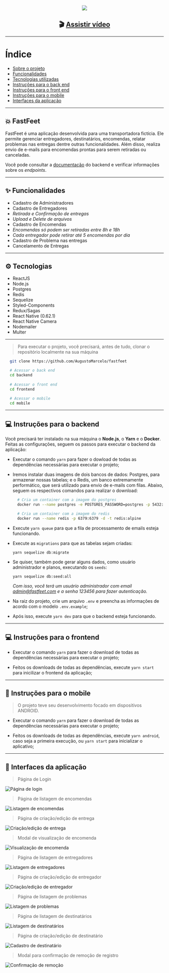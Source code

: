 <h1 align="center">
  <img src="https://github.com/Rocketseat/bootcamp-gostack-desafio-10/blob/master/.github/logo.png?raw=true">
</h1>

<h2 align="center">
  🎬 <a href="https://youtu.be/aryYQi7lNmM" target="_blank">Assistir vídeo</a>
</h2>

---

# Índice
 - [Sobre o projeto](#-fastfeet)
 - [Funcionalidades](#-funcionalidades)
 - [Tecnologias utilizadas](#-tecnologias)
 - [Instruções para o back end](#-instruções-para-o-backend)
 - [Instruções para o front end](#-instruções-para-o-frontend)
 - [Instruções para o mobile](#-instruções-para-o-mobile)
 - [Interfaces da aplicação](#-interfaces-da-aplicação)

---

## 💥 FastFeet

FastFeet é uma aplicação desenvolvida para uma transportadora fictícia. Ele permite gerenciar entregadores, destinatários, encomendas, relatar problemas nas entregas dentre outras funcionalidades. Além disso, realiza envio de e-mails para encomendas prontas para serem retiradas ou canceladas.

Você pode consultar a <a href="./backend/docs.md" rel="noopener noreferrer">documentação</a> do backend e verificar informações sobre os <i>endpoints</i>.

---

## ✨ Funcionalidades

- Cadastro de Administradores
- Cadastro de Entregadores
 - *Retirada e Confirmação de entregas*
 - *Upload e Delete de arquivos*
- Cadastro de Encomendas
 - *Encomendas só podem ser retiradas entre 8h e 18h*
 - *Cada entregador pode retirar até 5 encomendas por dia*
- Cadastro de Problema nas entregas
- Cancelamento de Entregas

---

## ⚙ Tecnologias

 - ReactJS
 - Node.js
 - Postgres
 - Redis
 - Sequelize
 - Styled-Components
 - Redux/Sagas
 - React Native (0.62.1)
 - React Native Camera
 - Nodemailer
 - Multer

---

> Para executar o projeto, você precisará, antes de tudo, clonar o repositório localmente na sua máquina
```bash
  git clone https://github.com/AugustoMarcelo/fastfeet

  # Acessar o back end
  cd backend
  
  # Acessar o front end
  cd frontend

  # Acessar o mobile
  cd mobile
```

---

## 💻 Instruções para o backend

Você precisará ter instalado na sua máquina o **Node.js**, o **Yarn** e o **Docker**. Feitas as configurações, seguem os passos para executar o backend da aplicação:

 - Executar o comando `yarn` para fazer o dowload de todas as dependências necessárias para executar o projeto;

 - Iremos instalar duas imagens de dois bancos de dados: Postgres, para armazenar nossas tabelas; e o Redis, um banco extremamente performático, que será utilizado para envio de e-mails com filas. Abaixo, seguem os respectivos comandos para realizar o download:
    ```bash
      # Cria um container com a imagem do postgres
      docker run --name postgres -e POSTGRES_PASSWORD=postgres -p 5432:5432 -d postgres

      # Cria um container com a imagem do redis
      docker run --name redis -p 6379:6379 -d -t redis:alpine
    ```
 - Execute `yarn queue` para que a fila de processamento de emails esteja funcionando.

 - Execute as `migrations` para que as tabelas sejam criadas:
   ```
   yarn sequelize db:migrate
   ```

 - Se quiser, também pode gerar alguns dados, como usuário administrador e planos, executando os `seeds`:
   ```
   yarn sequelize db:seed:all
   ```
   *Com isso, você terá um usuário administrador com email admin@fastfeet.com e a senha 123456 para fazer autenticação.*

  - Na raiz do projeto, crie um arquivo `.env` e preencha as informações de acordo com o modelo `.env.example`;

 - Após isso, execute `yarn dev` para que o backend esteja funcionando.

---

## 💻 Instruções para o frontend

 - Executar o comando `yarn` para fazer o download de todas as dependências necessárias para executar o projeto;

 - Feitos os downloads de todas as dependências, execute `yarn start` para inicilizar o frontend da aplicação;

---

## 📱 Instruções para o mobile
 > O projeto teve seu desenvolvimento focado em dispositivos ANDROID.
 
 - Executar o comando `yarn` para fazer o download de todas as dependências necessárias para executar o projeto;

 - Feitos os downloads de todas as dependências, execute `yarn android`, caso seja a primeira execução, ou `yarn start` para inicializar o aplicativo;

---

## 📸 Interfaces da aplicação
 > Página de Login

 <img src="./screens/login.png" alt="Página de login" />

 > Página de listagem de encomendas

 <img src="./screens/deliveries.png" alt="Listagem de encomendas" />

 > Página de criação/edição de entrega

 <img src="./screens/create-delivery.png" alt="Criação/edição de entrega" />

 > Modal de visualização de encomenda

 <img src="./screens/view-delivery.png" alt="Visualização de encomenda" />

 > Página de listagem de entregadores

 <img src="./screens/deliveryman.png" alt="Listagem de entregadores" />

 > Página de criação/edição de entregador

 <img src="./screens/create-deliveryman.png" alt="Criação/edição de entregador" />

 > Página de listagem de problemas

 <img src="./screens/problems.png" alt="Listagem de problemas" />

 > Página de listagem de destinatários

 <img src="./screens/recipients.png" alt="Listagem de destinatários" />

 > Página de criação/edição de destinatário

 <img src="./screens/create-recipient.png" alt="Cadastro de destinatário" />

 > Modal para confirmação de remoção de registro

 <img src="./screens/delete-data.png" alt="Confirmação de remoção" />
